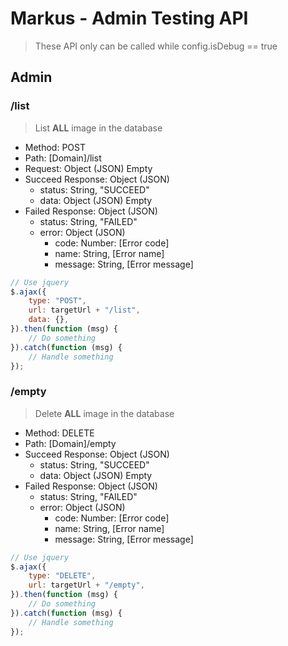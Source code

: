 # Markus - Admin Testing API

> These API only can be called while config.isDebug == true

## Admin

### /list

> List **ALL** image in the database

-   Method: POST
-   Path: [Domain]/list
-   Request: Object (JSON) Empty
-   Succeed Response: Object (JSON)
    -   status: String, "SUCCEED"
    -   data: Object (JSON) Empty
-   Failed Response: Object (JSON)
    -   status: String, "FAILED"
    -   error: Object (JSON)
        -   code: Number: [Error code]
        -   name: String, [Error name]
        -   message: String, [Error message]

```javascript
// Use jquery
$.ajax({
    type: "POST",
    url: targetUrl + "/list",
    data: {},
}).then(function (msg) {
    // Do something
}).catch(function (msg) {
    // Handle something
});
```


### /empty

> Delete **ALL** image in the database

-   Method: DELETE
-   Path: [Domain]/empty
-   Succeed Response: Object (JSON)
    -   status: String, "SUCCEED"
    -   data: Object (JSON) Empty
-   Failed Response: Object (JSON)
    -   status: String, "FAILED"
    -   error: Object (JSON)
        -   code: Number: [Error code]
        -   name: String, [Error name]
        -   message: String, [Error message]

```javascript
// Use jquery
$.ajax({
    type: "DELETE",
    url: targetUrl + "/empty",
}).then(function (msg) {
    // Do something
}).catch(function (msg) {
    // Handle something
});
```
